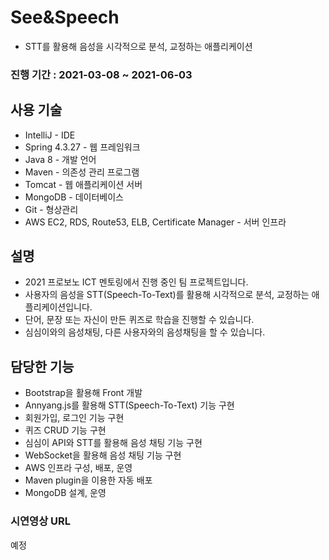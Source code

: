 # See&Speech
- STT를 활용해 음성을 시각적으로 분석, 교정하는 애플리케이션

### 진행 기간 : 2021-03-08 ~ 2021-06-03    

## 사용 기술
- IntelliJ - IDE
- Spring 4.3.27 - 웹 프레임워크
- Java 8 - 개발 언어
- Maven - 의존성 관리 프로그램
- Tomcat - 웹 애플리케이션 서버
- MongoDB - 데이터베이스
- Git - 형상관리
- AWS EC2, RDS, Route53, ELB, Certificate Manager - 서버 인프라
  
## 설명  
- 2021 프로보노 ICT 멘토링에서 진행 중인 팀 프로젝트입니다.
- 사용자의 음성을 STT(Speech-To-Text)를 활용해 시각적으로 분석, 교정하는 애플리케이션입니다.
- 단어, 문장 또는 자신이 만든 퀴즈로 학습을 진행할 수 있습니다. 
- 심심이와의 음성채팅, 다른 사용자와의 음성채팅을 할 수 있습니다.

## 담당한 기능
- Bootstrap을 활용해 Front 개발
- Annyang.js를 활용해 STT(Speech-To-Text) 기능 구현
- 회원가입, 로그인 기능 구현
- 퀴즈  CRUD 기능 구현
- 심심이 API와 STT를 활용해 음성 채팅 기능 구현
- WebSocket을 활용해 음성 채팅 기능 구현
- AWS 인프라 구성, 배포, 운영
- Maven plugin을 이용한 자동 배포
- MongoDB 설계, 운영

### 시연영상 URL
예정

